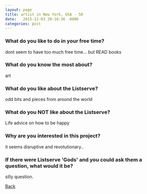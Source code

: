 ```yaml
---
layout: page
title: artist in New York, USA - 50
date:   2015-12-03 20:16:36 -0800
categories: post
---
```


### What do you like to do in your free time?
<p>dont seem to have too much free time... but READ books</p>

### What do you know the most about?
<p>art</p>

### What do you like about the Listserve?
<p>odd bits and pieces from around the world</p>

### What do you NOT like about the Listserve?
<p>Life advice on how to be happy</p>

### Why are you interested in this project?
<p>it seems disruptive and revotutionary..</p>

### If there were Listserve 'Gods' and you could ask them a question, what would it be?
<p>silly question.</p>

[Back][1]

[1]: /responders/all